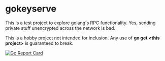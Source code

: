 # gokeyserve
This is a test project to explore golang's RPC functionality. Yes, sending private stuff unencrypted across the network is bad.

This is a hobby project not intended for inclusion. Any use of <b>go get &lt;this project></b> is guaranteed to break.

[![Go Report Card](https://goreportcard.com/badge/github.com/mlctrez/gokeyserve)](https://goreportcard.com/report/github.com/mlctrez/gokeyserve)
